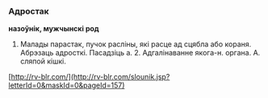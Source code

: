 ### Адростак
**назоўнік, мужчынскі род**

1. Малады парастак, пучок расліны, які расце ад сцябла або кораня. Абрэзаць адросткі. Пасадзіць а. 2. Адгалінаванне якога-н. органа. А. сляпой кішкі.

<a rel="author">[http://rv-blr.com/](http://rv-blr.com/slounik.jsp?letterId=0&maskId=0&pageId=157)</a>
